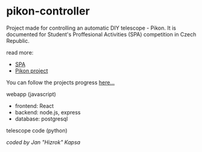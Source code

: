 # pikon-controller

Project made for controlling an automatic DIY telescope - Pikon. It is documented for
Student's Proffesional Activities (SPA) competition in Czech Republic.

read more:
- [SPA](https://www.soc.cz/english/)
- [Pikon project](https://pikonic.com/)

You can follow the projects progress [here...](https://trello.com/b/JErVEJyD/so%C4%8D)

webapp (javascript) 
- frontend: React
- backend: node.js, express
- database: postgresql

telescope code (python)

*coded by Jan "Hizrok" Kapsa*

